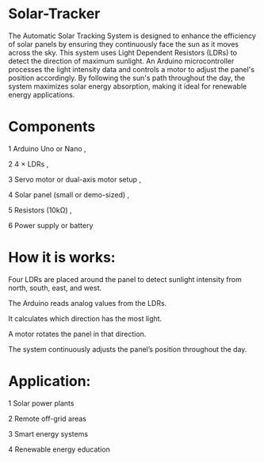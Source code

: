 # Solar-Tracker
The Automatic Solar Tracking System is designed to enhance the efficiency of solar panels by ensuring they continuously face the sun as it moves across the sky. This system uses Light Dependent Resistors (LDRs) to detect the direction of maximum sunlight. An Arduino microcontroller processes the light intensity data and controls a motor to adjust the panel's position accordingly. By following the sun's path throughout the day, the system maximizes solar energy absorption, making it ideal for renewable energy applications.

# Components 
1 Arduino Uno or Nano ,

2 4 × LDRs ,

3 Servo motor or dual-axis motor setup ,

4 Solar panel (small or demo-sized) ,

5 Resistors (10kΩ) ,

6 Power supply or battery

# How it is works:

Four LDRs are placed around the panel to detect sunlight intensity from north, south, east, and west.

The Arduino reads analog values from the LDRs.

It calculates which direction has the most light.

A motor rotates the panel in that direction.

The system continuously adjusts the panel’s position throughout the day.

# Application:

1 Solar power plants

2 Remote off-grid areas

3 Smart energy systems

4 Renewable energy education



